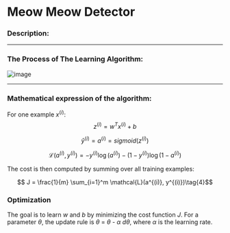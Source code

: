 # Meow Meow Detector

### Description:

<hr>

### The Process of The Learning Algorithm:

![image](https://github.com/shehabomar/Smurf-Detector/assets/68251508/c8e922aa-56b5-4a0c-99f4-c945e487ddb9)

<hr>

### Mathematical expression of the algorithm:

For one example $x^{(i)}$:
$$z^{(i)} = w^T x^{(i)} + b \tag{1}$$

$$\hat{y}^{(i)} = a^{(i)} = sigmoid(z^{(i)})\tag{2}$$ 

$$ \mathcal{L}(a^{(i)}, y^{(i)}) =  - y^{(i)}  \log(a^{(i)}) - (1-y^{(i)} )  \log(1-a^{(i)})\tag{3}$$

The cost is then computed by summing over all training examples:

$$ J = \frac{1}{m} \sum_{i=1}^m \mathcal{L}(a^{(i)}, y^{(i)})\tag{4}$$

### Optimization

The goal is to learn $w$ and $b$ by minimizing the cost function $J$. 
For a parameter $\theta$, the update rule is $\theta$ = $\theta$ - $\alpha$ $\text{ } d\theta$, where $\alpha$ is the learning rate.
